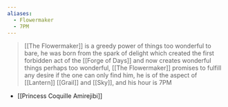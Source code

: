 ```yaml
---
aliases:
  - Flowermaker
  - 7PM
---
```

>[[The Flowermaker]] is a greedy power of things too wonderful to bare, he was born from the spark of delight which created the first forbidden act of the [[Forge of Days]] and now creates wonderful things perhaps too wonderful, [[The Flowermaker]] promises to fulfill any desire if the one can only find him, he is of the aspect of [[Lantern]] [[Grail]] and [[Sky]], and his hour is 7PM
- [[Princess Coquille Amirejibi]]